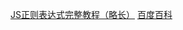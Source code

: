 [JS正则表达式完整教程（略长）](https://juejin.im/post/5965943ff265da6c30653879)
[百度百科](https://baike.baidu.com/item/%E6%AD%A3%E5%88%99%E8%A1%A8%E8%BE%BE%E5%BC%8F/1700215?fr=aladdin#7)
